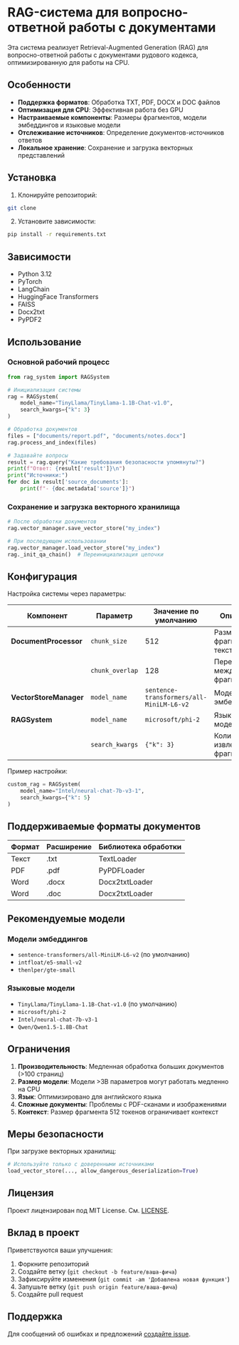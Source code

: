 # RAG-система для вопросно-ответной работы с документами


Эта система реализует Retrieval-Augmented Generation (RAG) для вопросно-ответной работы с документами рудового кодекса, оптимизированную для работы на CPU.

## Особенности

- **Поддержка форматов**: Обработка TXT, PDF, DOCX и DOC файлов
- **Оптимизация для CPU**: Эффективная работа без GPU
- **Настраиваемые компоненты**: Размеры фрагментов, модели эмбеддингов и языковые модели
- **Отслеживание источников**: Определение документов-источников ответов
- **Локальное хранение**: Сохранение и загрузка векторных представлений

## Установка

1. Клонируйте репозиторий:
```bash
git clone 

```

2. Установите зависимости:
```bash
pip install -r requirements.txt
```

## Зависимости

- Python 3.12
- PyTorch
- LangChain
- HuggingFace Transformers
- FAISS
- Docx2txt
- PyPDF2

## Использование

### Основной рабочий процесс

```python
from rag_system import RAGSystem

# Инициализация системы
rag = RAGSystem(
    model_name="TinyLlama/TinyLlama-1.1B-Chat-v1.0",
    search_kwargs={"k": 3}
)

# Обработка документов
files = ["documents/report.pdf", "documents/notes.docx"]
rag.process_and_index(files)

# Задавайте вопросы
result = rag.query("Какие требования безопасности упомянуты?")
print(f"Ответ: {result['result']}\n")
print("Источники:")
for doc in result['source_documents']:
    print(f"- {doc.metadata['source']}")
```

### Сохранение и загрузка векторного хранилища

```python
# После обработки документов
rag.vector_manager.save_vector_store("my_index")

# При последующем использовании
rag.vector_manager.load_vector_store("my_index")
rag._init_qa_chain()  # Переинициализация цепочки
```

## Конфигурация

Настройка системы через параметры:

| Компонент          | Параметр              | Значение по умолчанию                  | Описание |
|--------------------|------------------------|----------------------------------------|-------------|
| **DocumentProcessor** | `chunk_size`         | 512                                  | Размер фрагментов текста |
|                    | `chunk_overlap`      | 128                                  | Перекрытие между фрагментами |
| **VectorStoreManager** | `model_name`         | `sentence-transformers/all-MiniLM-L6-v2` | Модель эмбеддингов |
| **RAGSystem**      | `model_name`          | `microsoft/phi-2`                     | Языковая модель |
|                    | `search_kwargs`       | `{"k": 3}`                          | Количество извлекаемых фрагментов |

Пример настройки:
```python
custom_rag = RAGSystem(
    model_name="Intel/neural-chat-7b-v3-1",
    search_kwargs={"k": 5}
)
```

## Поддерживаемые форматы документов

| Формат | Расширение | Библиотека обработки |
|--------|-----------|---------------------|
| Текст  | .txt      | TextLoader          |
| PDF    | .pdf      | PyPDFLoader         |
| Word   | .docx     | Docx2txtLoader      |
| Word   | .doc      | Docx2txtLoader      |

## Рекомендуемые модели

### Модели эмбеддингов
- `sentence-transformers/all-MiniLM-L6-v2` (по умолчанию)
- `intfloat/e5-small-v2`
- `thenlper/gte-small`

### Языковые модели
- `TinyLlama/TinyLlama-1.1B-Chat-v1.0` (по умолчанию)
- `microsoft/phi-2`
- `Intel/neural-chat-7b-v3-1`
- `Qwen/Qwen1.5-1.8B-Chat`

## Ограничения

1. **Производительность**: Медленная обработка больших документов (>100 страниц)
2. **Размер модели**: Модели >3B параметров могут работать медленно на CPU
3. **Язык**: Оптимизировано для английского языка
4. **Сложные документы**: Проблемы с PDF-сканами и изображениями
5. **Контекст**: Размер фрагмента 512 токенов ограничивает контекст

## Меры безопасности

При загрузке векторных хранилищ:
```python
# Используйте только с доверенными источниками
load_vector_store(..., allow_dangerous_deserialization=True)
```

## Лицензия

Проект лицензирован под MIT License. См. [LICENSE](LICENSE).

## Вклад в проект

Приветствуются ваши улучшения:
1. Форкните репозиторий
2. Создайте ветку (`git checkout -b feature/ваша-фича`)
3. Зафиксируйте изменения (`git commit -am 'Добавлена новая функция'`)
4. Запушьте ветку (`git push origin feature/ваша-фича`)
5. Создайте pull request

## Поддержка

Для сообщений об ошибках и предложений [создайте issue](https://github.com/yourusername/rag-cpu-system/issues).